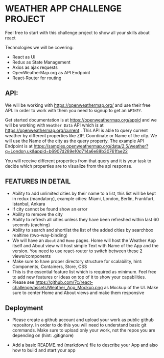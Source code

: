 # WEATHER APP CHALLENGE PROJECT

Feel free to start with this challenge project to show all your skills about react

Technologies we will be covering:
- React as UI
- Redux as State Management
- Axios as ajax requests
- OpenWeatherMap.org as API Endpoint
- React-Router for routing

## API:

We will be working with https://openweathermap.org/ and use their free API. In order to work with them you need to signup to get an `APIKEY`.

Get started documentation is at https://openweathermap.org/appid and we will be working with `Weather Data` API which is at https://openweathermap.org/current . This API is able to query current weather by different properties like ZIP, Coordinate or Name of the city. We will use the Name of the city as the query property. The example API Endpoint is at https://samples.openweathermap.org/data/2.5/weather?q=London,uk&appid=b6907d289e10d714a6e88b30761fae22 

You will receive different properties from that query and it is your task to decide which properties are to visualize from the api response. 


## FEATURES IN DETAIL
- Ability to add unlimited cities by their name to a list, this list will be kept in redux (mandatory), example cities: Miami, London, Berlin, Frankfurt, Istanbul, Ankara
- If city cannot be found show an error
- Ability to remove the city
- Ability to refresh all cities unless they have been refreshed within last 60 seconds (caching)
- Ability to search and shortlist the list of the added cities by searchbox realtime (two-way-binding)
- We will have an `About` and `Home` pages. Home will host the Weather App itself and About view will host simple Text with Name of the App and the version. You need to use react-router to switch between these 2 views/components
- Make sure to have proper directory structure for scalability, hint: Components, Containers, Store, CSS
- This is the essential feature list which is required as minimum. Feel free to add new features or ideas on top of it to show your capabilities.
- Please see https://github.com/7c/react-challenge/assets/Weather_App_Mockup.png as Mockup of the UI. Make sure to center Home and About views and make them responsive

## Deployment

- Please create a github account and upload your work as public github repository. In order to do this you will need to understand basic git commands. Make sure to upload only your work, not the repos you are depending on (hint: .gitignore)

- Add a basic README.md (markdown) file to describe your App and also how to build and start your app
